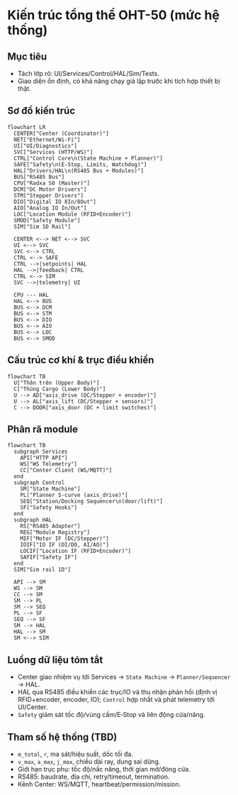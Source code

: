 # Kiến trúc tổng thể OHT-50 (mức hệ thống)

## Mục tiêu
- Tách lớp rõ: UI/Services/Control/HAL/Sim/Tests.
- Giao diện ổn định, có khả năng chạy giả lập trước khi tích hợp thiết bị thật.

## Sơ đồ kiến trúc
```mermaid
flowchart LR
  CENTER["Center (Coordinator)"]
  NET["Ethernet/Wi‑Fi"]
  UI["UI/Diagnostics"]
  SVC["Services (HTTP/WS)"]
  CTRL["Control Core\n(State Machine + Planner)"]
  SAFE["Safety\n(E-Stop, Limits, Watchdog)"]
  HAL["Drivers/HAL\n(RS485 Bus + Modules)"]
  BUS["RS485 Bus"]
  CPU["Radxa S0 (Master)"]
  DCM["DC Motor Drivers"]
  STM["Stepper Drivers"]
  DIO["Digital IO 8In/8Out"]
  AIO["Analog IO In/Out"]
  LOC["Location Module (RFID+Encoder)"]
  SMOD["Safety Module"]
  SIM["Sim 1D Rail"]

  CENTER <--> NET <--> SVC
  UI <--> SVC
  SVC <--> CTRL
  CTRL <--> SAFE
  CTRL -->|setpoints| HAL
  HAL -->|feedback| CTRL
  CTRL <--> SIM
  SVC -->|telemetry| UI

  CPU --- HAL
  HAL <--> BUS
  BUS <--> DCM
  BUS <--> STM
  BUS <--> DIO
  BUS <--> AIO
  BUS <--> LOC
  BUS <--> SMOD
```

## Cấu trúc cơ khí & trục điều khiển
```mermaid
flowchart TB
  U["Thân trên (Upper Body)"]
  C["Thùng Cargo (Lower Body)"]
  U --> AD["axis_drive (DC/Stepper + encoder)"]
  U --> AL["axis_lift (DC/Stepper + sensors)"]
  C --> DOOR["axis_door (DC + limit switches)"]
```

## Phân rã module
```mermaid
flowchart TB
  subgraph Services
    API["HTTP API"]
    WS["WS Telemetry"]
    CC["Center Client (WS/MQTT)"]
  end
  subgraph Control
    SM["State Machine"]
    PL["Planner S-curve (axis_drive)"]
    SEQ["Station/Docking Sequencer\n(door/lift)"]
    SF["Safety Hooks"]
  end
  subgraph HAL
    RS["RS485 Adapter"]
    REG["Module Registry"]
    MIF["Motor IF (DC/Stepper)"]
    IOIF["IO IF (DI/DO, AI/AO)"]
    LOCIF["Location IF (RFID+Encoder)"]
    SAFIF["Safety IF"]
  end
  SIM["Sim rail 1D"]

  API --> SM
  WS --> SM
  CC --> SM
  SM --> PL
  SM --> SEQ
  PL --> SF
  SEQ --> SF
  SM --> HAL
  HAL --> SM
  SM <--> SIM
```

## Luồng dữ liệu tóm tắt
- Center giao nhiệm vụ tới Services → `State Machine` → `Planner/Sequencer` → HAL.
- HAL qua RS485 điều khiển các trục/IO và thu nhận phản hồi (định vị RFID+encoder, encoder, IO); `Control` hợp nhất và phát telemetry tới UI/Center.
- `Safety` giám sát tốc độ/vùng cấm/E‑Stop và liên động cửa/nâng.

## Tham số hệ thống (TBD)
- `m_total`, `r`, ma sát/hiệu suất, dốc tối đa.
- `v_max`, `a_max`, `j_max`, chiều dài ray, dung sai dừng.
- Giới hạn trục phụ: tốc độ/nấc nâng, thời gian mở/đóng cửa.
- RS485: baudrate, địa chỉ, retry/timeout, termination.
- Kênh Center: WS/MQTT, heartbeat/permission/mission.
